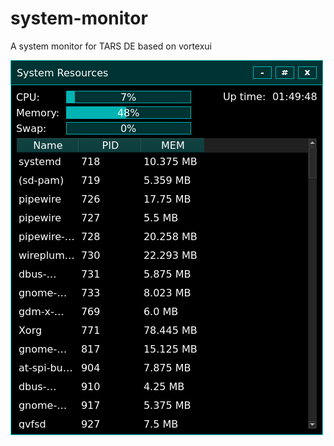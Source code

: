 # system-monitor

A system monitor for TARS DE based on vortexui


![image](https://raw.githubusercontent.com/THE-TARS-PROJECT/system-monitor/refs/heads/main/screenshot%20.png)
